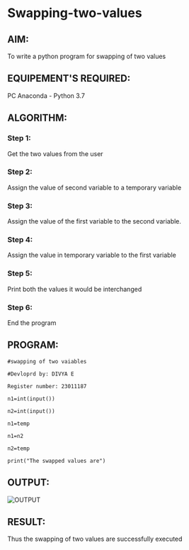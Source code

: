 # Swapping-two-values
## AIM:
To write a python program for swapping of two values
## EQUIPEMENT'S REQUIRED: 
PC
Anaconda - Python 3.7
## ALGORITHM: 
### Step 1:
Get the two values from the user
### Step 2: 
Assign the value of second variable to a temporary variable 
### Step 3: 
Assign the value of the first variable to the second variable.
### Step 4:  
Assign the value in temporary variable to the first variable
### Step 5: 
Print both the values it would be interchanged
### Step 6: 
End the program
## PROGRAM:  
```
#swapping of two vaiables

#Devloprd by: DIVYA E

Register number: 23011187

n1=int(input())

n2=int(input())

n1=temp

n1=n2

n2=temp

print("The swapped values are")

```
## OUTPUT:
![OUTPUT](https://github.com/DHIVYA050430/Swapping-two-values/assets/147141546/76fcf476-b2a1-4464-9e56-0007813fff5f)


## RESULT:
Thus the swapping of two values are successfully executed



